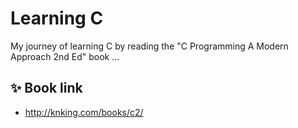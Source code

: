 # Learning C

My journey of learning C by reading the "C Programming A Modern Approach 2nd Ed" book ...

## ✨ Book link

- http://knking.com/books/c2/